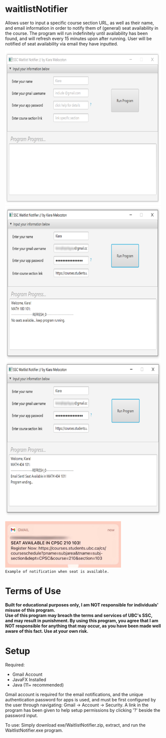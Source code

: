 # waitlistNotifier
Allows user to input a specific course section URL, as well as their name, and email information in order to notify
them of (general) seat availability in the course. The program will run indefinitely until availability has been found, and will
refresh every 15 minutes upon after running. User will be notified of seat availability via email they have inputted.

<img src="programPreview.PNG" height="500" />
<img src="programPreview-1.png" height="500" />
<img src="programPreview-2.png" height="500" />

<p>
<img src="notificationPreview.jpg" height="150" />
<br><code>Example of notification when seat is available.</code></p>


# Terms of Use
<b>Built for educational purposes only, I am NOT responsible for individuals' misuse of this program.</b>
<br><b>Use of this program may breach the terms and services of UBC's SSC, and may result in punishment. By using this program, you agree that I am NOT responsible for anything that may occur, as you have been made well aware of this fact. Use at your own risk.</b>

# Setup
Required:
- Gmail Account
- JavaFX Installed
- Java (11+ recommended)

Gmail account is required for the email notifications, and the unique authentication password for apps is used, and
must be first configured by the user through navigating: Gmail -> Account -> Security.
A link in the program has been given to help setup permissions by clicking '?' beside the password input.

To use: Simply download exe/WaitlistNotifier.zip, extract, and run the WaitlistNotifier.exe program.
